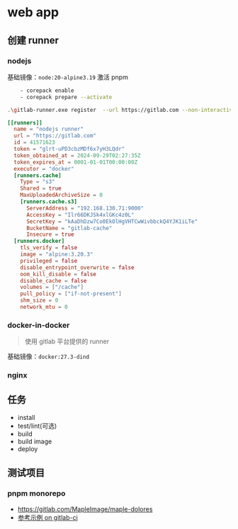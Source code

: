 # web app

## 创建 runner

### nodejs

基础镜像：`node:20-alpine3.19`
激活 pnpm

```sh
    - corepack enable
    - corepack prepare --activate
```

```sh
.\gitlab-runner.exe register  --url https://gitlab.com --non-interactive --token glrt-uPD3cbzMDf6x7yH3LQdr --executor docker --docker-image alpine:3.20.3 --docker-pull-policy if-not-present
```

```toml
[[runners]]
  name = "nodejs runner"
  url = "https://gitlab.com"
  id = 41571623
  token = "glrt-uPD3cbzMDf6x7yH3LQdr"
  token_obtained_at = 2024-09-29T02:27:35Z
  token_expires_at = 0001-01-01T00:00:00Z
  executor = "docker"
  [runners.cache]
    Type = "s3"
    Shared = true
    MaxUploadedArchiveSize = 0
    [runners.cache.s3]
      ServerAddress = "192.168.130.71:9000"
      AccessKey = "Ilr66DKJSk4xlGKc4z0L"
      SecretKey = "kAaDhDzw7Co0EkOlHgVHTCwWivbbckQ4YJK1iLTe"
      BucketName = "gitlab-cache"
      Insecure = true
  [runners.docker]
    tls_verify = false
    image = "alpine:3.20.3"
    privileged = false
    disable_entrypoint_overwrite = false
    oom_kill_disable = false
    disable_cache = false
    volumes = ["/cache"]
    pull_policy = ["if-not-present"]
    shm_size = 0
    network_mtu = 0

```

### docker-in-docker

> 使用 gitlab 平台提供的 runner

基础镜像：`docker:27.3-dind`

### nginx

## 任务

- install
- test/lint(可选)
- build
- build image
- deploy

## 测试项目

### pnpm monorepo

- https://gitlab.com/MapleImage/maple-dolores
- [参考示例 on gitlab-ci](https://pnpm.io/continuous-integration#gitlab-ci)
